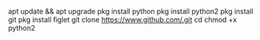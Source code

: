 apt update && apt upgrade
pkg install python
 pkg install python2
pkg install git
 pkg install figlet
 git clone https://www.github.com/.git
cd 
chmod +x 
python2 
